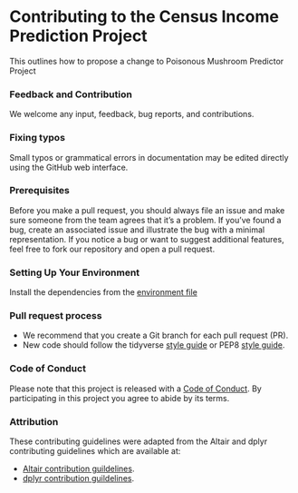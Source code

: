 # Contributing to the Census Income Prediction Project

This outlines how to propose a change to Poisonous Mushroom Predictor Project

### Feedback and Contribution

We welcome any input, feedback, bug reports, and contributions.

### Fixing typos

Small typos or grammatical errors in documentation may be edited directly using the GitHub web interface.

### Prerequisites

Before you make a pull request, you should always file an issue and make sure someone from the team agrees that it’s a problem. If you’ve found a bug, create an associated issue and illustrate the bug with a minimal representation. If you notice a bug or want to suggest additional features, feel free to fork our repository and open a pull request.

### Setting Up Your Environment

Install the dependencies from the [environment file](https://github.com/UBC-MDS/Poisonous_Mushroom_Predictor/blob/main/env-mushrooms.yaml)


### Pull request process

* We recommend that you create a Git branch for each pull request (PR). 
* New code should follow the tidyverse [style guide](https://style.tidyverse.org/) or PEP8 [style guide](https://www.python.org/dev/peps/pep-0008/).

### Code of Conduct

Please note that this project is released with a [Code of Conduct](https://github.com/UBC-MDS/Poisonous_Mushroom_Predictor/blob/main/Code_of_Conduct.md). By participating in this project you agree to abide by its terms.


### Attribution

These contributing guidelines were adapted from the Altair and dplyr contributing guidelines which are available at:

* [Altair contribution guildelines](https://github.com/altair-viz/altair/blob/master/CONTRIBUTING.md).
* [dplyr contribution guildelines](https://github.com/tidyverse/dplyr/blob/main/.github/CONTRIBUTING.md).
